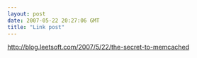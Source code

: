 ```yaml
---
layout: post
date: 2007-05-22 20:27:06 GMT
title: "Link post"
---
```

<http://blog.leetsoft.com/2007/5/22/the-secret-to-memcached>


